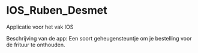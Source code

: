# IOS_Ruben_Desmet

Applicatie voor het vak IOS


Beschrijving van de app: Een soort geheugensteuntje om je bestelling voor de frituur te onthouden.
